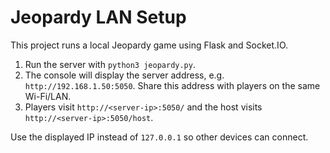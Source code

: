 # Jeopardy LAN Setup

This project runs a local Jeopardy game using Flask and Socket.IO.

1. Run the server with `python3 jeopardy.py`.
2. The console will display the server address, e.g. `http://192.168.1.50:5050`.
   Share this address with players on the same Wi-Fi/LAN.
3. Players visit `http://<server-ip>:5050/` and the host visits
   `http://<server-ip>:5050/host`.

Use the displayed IP instead of `127.0.0.1` so other devices can connect.

